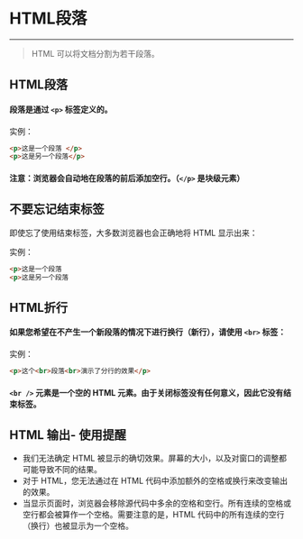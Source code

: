 # HTML段落
---
> HTML 可以将文档分割为若干段落。

## HTML段落

#### 段落是通过 `<p>` 标签定义的。

实例：
```html
<p>这是一个段落 </p>
<p>这是另一个段落</p>
```

#### 注意：浏览器会自动地在段落的前后添加空行。（`</p>` 是块级元素）

## 不要忘记结束标签

即使忘了使用结束标签，大多数浏览器也会正确地将 HTML 显示出来：

实例：
```html
<p>这是一个段落
<p>这是另一个段落
```

## HTML折行

#### 如果您希望在不产生一个新段落的情况下进行换行（新行），请使用 `<br>` 标签：

实例：
```html
<p>这个<br>段落<br>演示了分行的效果</p>
```

#### `<br />` 元素是一个空的 HTML 元素。由于关闭标签没有任何意义，因此它没有结束标签。

## HTML 输出- 使用提醒

- 我们无法确定 HTML 被显示的确切效果。屏幕的大小，以及对窗口的调整都可能导致不同的结果。
- 对于 HTML，您无法通过在 HTML 代码中添加额外的空格或换行来改变输出的效果。
- 当显示页面时，浏览器会移除源代码中多余的空格和空行。所有连续的空格或空行都会被算作一个空格。需要注意的是，HTML 代码中的所有连续的空行（换行）也被显示为一个空格。


